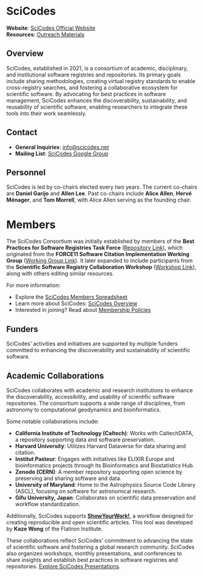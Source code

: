 # SciCodes  

**Website**: [SciCodes Official Website](https://scicodes.net)  
**Resources**: [Outreach Materials](https://scicodes.net/outreach-materials)

## Overview  

SciCodes, established in 2021, is a consortium of academic, disciplinary, and institutional software registries and repositories. Its primary goals include sharing methodologies, creating virtual registry standards to enable cross-registry searches, and fostering a collaborative ecosystem for scientific software. By advocating for best practices in software management, SciCodes enhances the discoverability, sustainability, and reusability of scientific software, enabling researchers to integrate these tools into their work seamlessly.

## Contact  

- **General Inquiries**: [info@scicodes.net](mailto:info@scicodes.net)  
- **Mailing List**: [SciCodes Google Group](https://groups.google.com/g/scicodes?pli=1)  

## Personnel  

SciCodes is led by co-chairs elected every two years. The current co-chairs are **Daniel Garijo** and **Allen Lee**. Past co-chairs include **Alice Allen**, **Hervé Ménager**, and **Tom Morrell**, with Alice Allen serving as the founding chair.  

# Members  

The SciCodes Consortium was initially established by members of the **Best Practices for Software Registries Task Force** ([Repository Link](https://github.com/force11/force11-sciwg/tree/master/Repositories)), which originated from the **FORCE11 Software Citation Implementation Working Group** ([Working Group Link](https://github.com/force11/force11-sciwg)). It later expanded to include participants from the **Scientific Software Registry Collaboration Workshop** ([Workshop Link](https://asclnet.github.io/SWRegistryWorkshop/)), along with others editing similar resources.

For more information:  

- Explore the [SciCodes Members Spreadsheet](https://docs.google.com/spreadsheets/d/1lWJWeEaSczu8vNH0nBrlAJ4i34YdIQPdLcgUpxoTsDE/edit?gid=0#gid=0)  
- Learn more about SciCodes: [SciCodes Overview](https://scicodes.net/)  
- Interested in joining? Read about [Membership Policies](https://scicodes.net/policies/)  

## Funders  

SciCodes’ activities and initiatives are supported by multiple funders committed to enhancing the discoverability and sustainability of scientific software.

## Academic Collaborations  

SciCodes collaborates with academic and research institutions to enhance the discoverability, accessibility, and usability of scientific software repositories. The consortium supports a wide range of disciplines, from astronomy to computational geodynamics and bioinformatics.  

Some notable collaborations include:  

- **California Institute of Technology (Caltech)**: Works with CaltechDATA, a repository supporting data and software preservation.  
- **Harvard University**: Utilizes Harvard Dataverse for data sharing and citation.  
- **Institut Pasteur**: Engages with initiatives like ELIXIR Europe and bioinformatics projects through its Bioinformatics and Biostatistics Hub.  
- **Zenodo (CERN)**: A member repository supporting open science by preserving and sharing software and data.  
- **University of Maryland**: Home to the Astrophysics Source Code Library (ASCL), focusing on software for astronomical research.  
- **Gifu University, Japan**: Collaborates on scientific data preservation and workflow standardization.  

Additionally, SciCodes supports **[ShowYourWork!](https://github.com/showyourwork/showyourwork)**, a workflow designed for creating reproducible and open scientific articles. This tool was developed by **Kaze Wong** of the Flatiron Institute.  

These collaborations reflect SciCodes’ commitment to advancing the state of scientific software and fostering a global research community. SciCodes also organizes workshops, monthly presentations, and conferences to share insights and establish best practices in software registries and repositories. [Explore SciCodes Presentations](https://scicodes.net/presentations/).  
